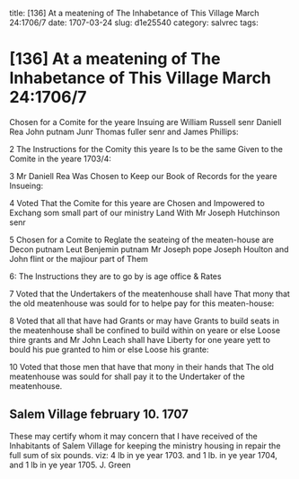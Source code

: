 title: [136] At a meatening of The Inhabetance of This Village March 24:1706/7
date: 1707-03-24
slug: d1e25540
category: salvrec
tags: 


<div markdown class="doc" id="d1e25540">


# [136] At a meatening of The Inhabetance of This Village March 24:1706/7

Chosen for a Comite for the yeare Insuing are William Russell senr Daniell Rea John putnam Junr Thomas fuller senr and James Phillips:

2 The Instructions for the Comity this yeare Is to be the same Given to the Comite in the yeare 1703/4:

3 Mr Daniell Rea Was Chosen to Keep our Book of Records for the yeare Insueing:

4 Voted That the Comite for this yeare are Chosen and Impowered to Exchang som small part of our ministry Land With Mr Joseph Hutchinson senr

5 Chosen for a Comite to Reglate the seateing of the meaten-house are Decon putnam Leut Benjemin putnam Mr Joseph pope Joseph Houlton and John flint or the majiour part of Them

6: The Instructions they are to go by is age office & Rates

7 Voted that the Undertakers of the meatenhouse shall have That mony that the old meatenhouse was sould for to helpe pay for this meaten-house:

8 Voted that all that have had Grants or may have Grants to build seats in the meatenhouse shall be confined to build within on yeare or else Loose thire grants and Mr John Leach shall have Liberty for one yeare yett to bould his pue granted to him or else Loose his grante:

10 Voted that those men that have that mony in their hands that The old meatenhouse was sould for shall pay it to the Undertaker of the meatenhouse.

## Salem Village february 10. 1707 

These may certify whom it may concern that I have received of the Inhabitants of Salem Village for keeping the ministry housing in repair the full sum of six pounds. viz: 4 lb in ye year 1703. and 1 lb. in ye year 1704, and 1 lb in ye year 1705. J. Green
</div>
